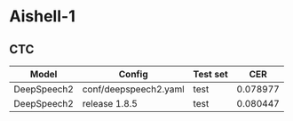 # Aishell-1

## CTC
| Model | Config | Test set |  CER |
| --- | --- | --- | --- |
| DeepSpeech2 | conf/deepspeech2.yaml | test | 0.078977 |
| DeepSpeech2 | release 1.8.5 | test | 0.080447 |
